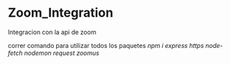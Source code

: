 # Zoom_Integration
Integracion con la api de zoom

correr comando para utilizar todos los paquetes
*npm i express https node-fetch nodemon request zoomus*
